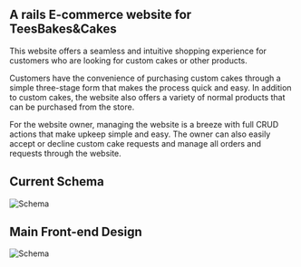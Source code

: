 ## A rails E-commerce website for TeesBakes&Cakes
This website offers a seamless and intuitive shopping experience for customers who are looking for custom cakes or other products.

Customers have the convenience of purchasing custom cakes through a simple three-stage form that makes the process quick and easy. In addition to custom cakes, the website also offers a variety of normal products that can be purchased from the store.

For the website owner, managing the website is a breeze with full CRUD actions that make upkeep simple and easy. The owner can also easily accept or decline custom cake requests and manage all orders and requests through the website.
  
## Current Schema
![Schema](https://res.cloudinary.com/dblvfwtds/image/upload/v1678792430/TeeBakesAndCakes-Schema_qvynkw.png)

## Main Front-end Design
![Schema](https://res.cloudinary.com/dblvfwtds/image/upload/v1678792688/zjGR9im_-_Imgur_cldrqp.jpg)
